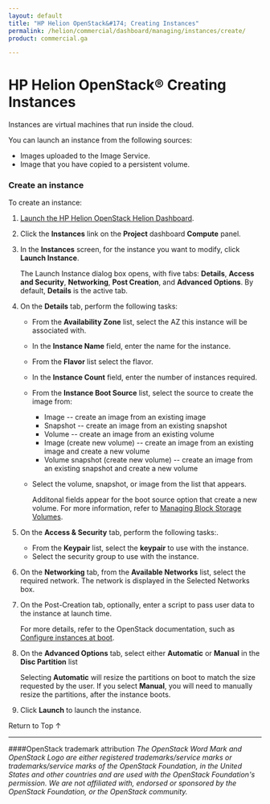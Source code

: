 ```yaml
---
layout: default
title: "HP Helion OpenStack&#174; Creating Instances"
permalink: /helion/commercial/dashboard/managing/instances/create/
product: commercial.ga

---
```

<!--UNDER REVISION-->

<script>

function PageRefresh {
onLoad="window.refresh"
}

PageRefresh();

</script>

<!--
<p style="font-size: small;"> <a href="/helion/commercial/ga1/install/">&#9664; PREV</a> | <a href="/helion/commercial/ga1/install-overview/">&#9650; UP</a> | <a href="/helion/commercial/ga1/">NEXT &#9654;</a> 
-->

# HP Helion OpenStack&#174; Creating Instances

Instances are virtual machines that run inside the cloud.

You can launch an instance from the following sources:

* Images uploaded to the Image Service.</li>
* Image that you have copied to a persistent volume.</li>

### Create an instance ###

To create an instance:

1. [Launch the HP Helion OpenStack Helion Dashboard](/helion/openstack/dashboard/login/).

2. Click the **Instances** link on the **Project** dashboard **Compute** panel.

3. In the **Instances** screen, for the instance you want to modify, click **Launch Instance**.

	The Launch Instance dialog box opens, with five tabs: **Details**, **Access and Security**, **Networking**, **Post Creation**, and **Advanced Options**. By default, **Details** is the active tab.

4. On the **Details** tab, perform the following tasks:

	* From the **Availability Zone** list, select the AZ this instance will be associated with.</li>
	* In the **Instance Name** field, enter the name for the instance.</li>
	* From the **Flavor** list select the flavor.</li>
	* In the **Instance Count** field, enter the number of instances required.</li>
	* From the **Instance Boot Source** list, select the source to create the image from:

		* Image -- create an image from an existing image</li>
		* Snapshot -- create an image from an existing snapshot</li>
		* Volume -- create an image from an existing volume</li>
		* Image (create new volume) -- create an image from an existing image and create a new volume</li>
		* Volume snapshot (create new volume) -- create an image from an existing snapshot and create a new volume</li>

	* Select the volume, snapshot, or image from the list that appears.

		Additonal fields appear for the boot source option that create a new volume. For more information, refer to [Managing Block Storage Volumes](/helion/commercial/dashboard/managing/volumes/).
5. On the **Access &amp; Security** tab, perform the following tasks:.

	* From the **Keypair** list, select the **keypair** to use with the instance.</li>
	* Select the security group to use with the instance.</li>

6. On the **Networking** tab, from the **Available Networks** list, select the required network. The network is displayed in the Selected Networks box.

7. On the Post-Creation tab, optionally, enter a script to pass user data to the instance at launch time. 

	For more details, refer to the OpenStack documentation, such as <a href="http://docs.openstack.org/user-guide/content/user-data.html">Configure instances at boot</a>.

8. On the **Advanced Options** tab, select either **Automatic** or **Manual** in the **Disc Partition** list  

	Selecting **Automatic** will resize the partitions on boot to match the size requested by the user. If you select **Manual**, you will need to manually resize the partitions, after the instance boots.

9. Click **Launch** to launch the instance.

<a href="#top" style="padding:14px 0px 14px 0px; text-decoration: none;"> Return to Top &#8593; </a>


----
####OpenStack trademark attribution
*The OpenStack Word Mark and OpenStack Logo are either registered trademarks/service marks or trademarks/service marks of the OpenStack Foundation, in the United States and other countries and are used with the OpenStack Foundation's permission. We are not affiliated with, endorsed or sponsored by the OpenStack Foundation, or the OpenStack community.*